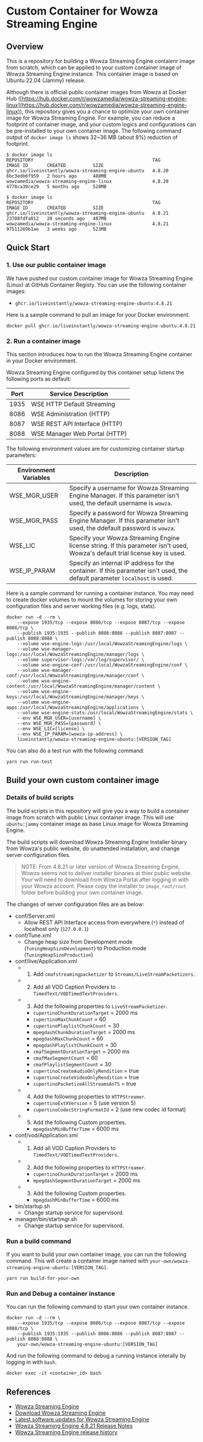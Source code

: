 # Custom Container for Wowza Streaming Engine

## Overview

This is a repository for building a Wowza Streaming Engine contaienr image from scratch, which can be applied to your custom container image of Wowza Streaming Engine instance. This container image is based on Ubuntu 22.04 (Jammy) release.

Although there is official public container images from Wowza at Docker Hub ([https://hub.docker.com/r/wowzamedia/wowza-streaming-engine-linux](https://hub.docker.com/r/wowzamedia/wowza-streaming-engine-linux)), this repository gives you a chance to optimize your own container image for Wowza Streaming Engine. For example, you can reduce a footprint of container image, and your custom logics and configurations can be pre-installed to your own container image. The following command output of `docker image ls` shows 32~36 MB (about 8%) reduction of footprint.

```shell
$ docker image ls
REPOSITORY                                            TAG              IMAGE ID       CREATED          SIZE
ghcr.io/liveinstantly/wowza-streaming-engine-ubuntu   4.8.20           6bc3edb6f959   2 hours ago      488MB
wowzamedia/wowza-streaming-engine-linux               4.8.20           4778ca39ce29   5 months ago     520MB

$ docker image ls
REPOSITORY                                            TAG              IMAGE ID       CREATED          SIZE
ghcr.io/liveinstantly/wowza-streaming-engine-ubuntu   4.8.21           23708fdfa012   20 seconds ago   487MB
wowzamedia/wowza-streaming-engine-linux               4.8.21           97511269b1ae   3 weeks ago      523MB
```

## Quick Start

### 1. Use our public container image

We have pushed our custom container image for Wowza Streaming Engine (Linux) at GitHub Container Registy.
You can use the following container images:

* `ghcr.io/liveinstantly/wowza-streaming-engine-ubuntu:4.8.21`

Here is a sample command to pull an image for your Docker environment.

```shell
docker pull ghcr.io/liveinstantly/wowza-streaming-engine-ubuntu:4.8.21
```

### 2. Run a container image

This section introduces how to run the Wowza Streaming Engine container in your Docker environment.

Wowza Streaming Engine configured by this container setup listens the following ports as default:

| Port | Service Description             |
| ---- | ------------------------------- |
| 1935 | WSE HTTP Default Streaming      |
| 8086 | WSE Administration (HTTP)       |
| 8087 | WSE REST API Interface (HTTP)   |
| 8088 | WSE Manager Web Portal (HTTP)   |

The following environment values are for customizing container startup parameters:

| Environment Variables | Description |
| --------------------- | ----------- |
| WSE_MGR_USER          | Specify a username for Wowza Streaming Engine Manager. If this parameter isn't used, the default username is `wowza`.        |
| WSE_MGR_PASS          | Specify a password for Wowza Streaming Engine Manager. If this parameter isn't used, the ddefault password is `wowza`.       |
| WSE_LIC               | Specify your Wowza Streaming Engine license string. If this parameter isn't used, Wowza's default trial license key is used. |
| WSE_IP_PARAM          | Specify an internal IP address for the container. If this parameter isn't used, the default parameter `localhost` is used.   |

Here is a sample command for running a container instance.
You may need to create docker volumes to mount the volumes for storing your own configuration files and server working files (e.g. logs, stats).

```shell
docker run -d --rm \
    --expose 1935/tcp --expose 8086/tcp --expose 8087/tcp --expose 8088/tcp \
    --publish 1935:1935 --publish 8086:8086 --publish 8087:8087 --publish 8088:8088 \
    --volume wse-engine-logs:/usr/local/WowzaStreamingEngine/logs \
    --volume wse-manager-logs:/usr/local/WowzaStreamingEngine/manager/logs \
    --volume supervisor-logs:/var/log/supervisor/ \
    --volume wse-engine-conf:/usr/local/WowzaStreamingEngine/conf \
    --volume wse-manager-conf:/usr/local/WowzaStreamingEngine/manager/conf \
    --volume wse-engine-content:/usr/local/WowzaStreamingEngine/manager/content \
    --volume wse-engine-keys:/usr/local/WowzaStreamingEngine/manager/keys \
    --volume wse-engine-apps:/usr/local/WowzaStreamingEngine/applications \
    --volume wse-engine-stats:/usr/local/WowzaStreamingEngine/stats \
    --env WSE_MGR_USER=[username] \
    --env WSE_MGR_PASS=[password] \
    --env WSE_LIC=[license] \
    --env WSE_IP_PARAM=[wowza-ip-address] \
    liveinstantly/wowza-streaming-engine-ubuntu:[VERSION_TAG]
```

You can also do a test run with the following command:

```shell
yarn run run-test
```

## Build your own custom container image

### Details of build scripts

The build scripts in this repository will give you a way to build a container image from scratch with public Linux container image. This will use `ubuntu:jammy` container image as base Linux image for Wowza Streaming Engine.

The build scripts will download Wowza Streaming Engine Installer binary from Wowza's public website, do unattended installation, and change server configuration files.

> NOTE: From 4.8.21 or later version of Wowza Streaming Engine, Wowza seems not to deliver installer binaries at thier public website. Your will need to download from Wowza Portal after logging in with your Wowza account. Please copy the installer to `image_root/root` folder before building your own container image.

The changes of server configuration files are as below:

* conf/Server.xml
  - Allow REST API Interface access from everywhere (`*`) instead of localhost only (`127.0.0.1`)
* conf/Tune.xml
  - Change heap size from Development mode (`TuningHeapSizeDevelopment`) to Production mode (`TuningHeapSizeProduction`)
* conf/live/Application.xml
  - 1. Add `cmafstreamingpacketizer` to `Streams/LiveStreamPacketizers`.
  - 2. Add all VOD Caption Providers to `TimedText/VODTimedTextProviders`.
  - 3. Add the following properties to `LiveStreamPacketizer`.
    * `cupertinoChunkDurationTarget` = 2000 ms
    * `cupertinoMaxChunkCount` = 60
    * `cupertinoPlaylistChunkCount` = 30
    * `mpegdashChunkDurationTarget` = 2000 ms
    * `mpegdashMaxChunkCount` = 60
    * `mpegdashPlaylistChunkCount` = 30
    * `cmafSegmentDurationTarget` = 2000 ms
    * `cmafMaxSegmentCount` = 60
    * `cmafPlaylistSegmentCount` = 30
    * `cupertinoCreateAudioOnlyRendition` = true
    * `cupertinoCreateVideoOnlyRendition` = true
    * `cupertinoPacketizeAllStreamsAsTS` = true
  - 4. Add the following properties to `HTTPStreamer`.
    * `cupertinoExtXVersion` = 5 (use version 5)
    * `cupertinoCodecStringFormatId` = 2 (use new codec id format)
  - 5. Add the following Custom properties.
    * `mpegdashMinBufferTime` = 6000 ms
* conf/vod/Application.xml
  - 1. Add all VOD Caption Providers to `TimedText/VODTimedTextProviders`.
  - 2. Add the following properties to `HTTPStreamer`.
    * `cupertinoChunkDurationTarget` = 2000 ms
    * `mpegdashSegmentDurationTarget` = 2000 ms
  - 3. Add the following Custom properties.
    * `mpegdashMinBufferTime` = 6000 ms
* bin/startup.sh
  - Change startup service for supervisord.
* manager/bin/startmgr.sh
  - Change startup service for supervisord.

### Run a build command

If you want to build your own container image, you can run the following command. This will create a container image named with `your-own/wowza-streaming-engine-ubuntu:[VERSION_TAG]`.

```shell
yarn run build-for-your-own
```

### Run and Debug a container instance

You can run the following command to start your own container instance.

```shell
docker run -d --rm \
    --expose 1935/tcp --expose 8086/tcp --expose 8087/tcp --expose 8088/tcp \
    --publish 1935:1935 --publish 8086:8086 --publish 8087:8087 --publish 8088:8088 \
    your-own/wowza-streaming-engine-ubuntu:[VERSION_TAG]
```

And run the following command to debug a running instance interally by logging in with `bash`.

```shell
docker exec -it <container_id> bash
```

## References

* [Wowza Streaming Engine](https://www.wowza.com/streaming-engine)
* [Download Wowza Streaming Engine](https://www.wowza.com/pricing/installer)
* [Latest software updates for Wowza Streaming Engine](https://www.wowza.com/docs/wowza-streaming-engine-software-updates)
* [Wowza Streaming Engine 4.8.21 Release Notes](https://www.wowza.com/docs/wowza-streaming-engine-4-8-21-release-notes)
* [Wowza Streaming Engine release history](https://www.wowza.com/docs/wowza-streaming-engine-release-history)
